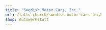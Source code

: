 ```yaml
---
title: "Swedish Motor Cars, Inc."
url: /falls-church/swedish-motor-cars-inc/
shop: Autowerkstatt
---
```

